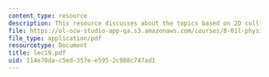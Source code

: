 ```yaml
---
content_type: resource
description: This resource discusses about the topics based on 2D collisions.
file: https://ol-ocw-studio-app-qa.s3.amazonaws.com/courses/8-01l-physics-i-classical-mechanics-fall-2005/114e70dac5ed357ee5952c988c747ad1_lec19.pdf
file_type: application/pdf
resourcetype: Document
title: lec19.pdf
uid: 114e70da-c5ed-357e-e595-2c988c747ad1
---
```

